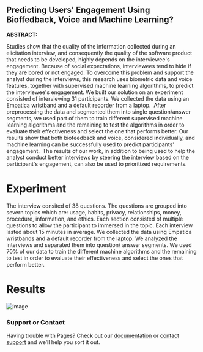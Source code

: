 ##  Predicting Users' Engagement Using Bioffedback, Voice and Machine Learning?
**ABSTRACT:**

Studies show that the quality of the information collected during an elicitation interview, and consequently the quality of the software product that needs to be developed, highly depends on the interviewee's engagement. Because of social expectations, interviewees tend to hide if they are bored or not engaged. To overcome this problem and support the analyst during the interviews, this research uses biometric data and voice features, together with supervised machine learning algorithms, to predict the interviewee's engagement. We built our solution on an experiment consisted of interviewing 31 participants. We collected the data using an Empatica wristband and a default recorder from a laptop.  After preprocessing the data and segmented them into single question/answer segments, we used part of them to train different supervised machine learning algorithms and the remaining to test the algorithms in order to evaluate their effectiveness and select the one that performs better. Our results show that both biofeedback and voice, considered individually, and machine learning can be successfully used to predict participants' engagement.  The results of our work, in addition to being used to help the analyst conduct better interviews by steering the interview based on the participant's engagement, can also be used to prioritized requirements.


#  Experiment

  The interview consited of 38 questions. The questions are grouped into severn topics which are: usage, habits, privacy, relationships, money, procedure, information, and ethics. Each section consisted of multiple questions to allow the participant to immersed in the topic. Each interview lasted about 15 minutes in average. We collected the data using Empatica wristbands and a default recorder from the laptop.
   We analyzed the  interviews and separated them into question/ answer segments. We used 70% of our data to train the different machine algorithms  and the remaining to test in order to evaluate their effectiveness and select the ones that perform better.
  
# Results
 
  
![image](https://user-images.githubusercontent.com/49622433/116079738-2b675780-a666-11eb-903e-eb20f791ea52.png)


### Support or Contact

Having trouble with Pages? Check out our [documentation](https://docs.github.com/categories/github-pages-basics/) or [contact support](https://support.github.com/contact) and we’ll help you sort it out.
